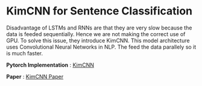# KimCNN for Sentence Classification

Disadvantage of LSTMs and RNNs are that they are very slow because the data is feeded sequentially. Hence we are not making the correct use of GPU.
To solve this issue, they introduce KimCNN. This model architecture uses Convolutional Neural Networks in NLP. The feed the data parallely so it is much faster. 

**Pytorch Implementation** : [KimCNN](https://github.com/Vinayak-VG/My-Projects/blob/main/Natural%20Language%20Processing/Text%20Classification/KimCNN/KimCNN.ipynb)

**Paper** : [KimCNN Paper](https://arxiv.org/pdf/1408.5882.pdf)


